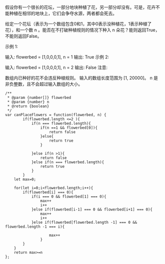 假设你有一个很长的花坛，一部分地块种植了花，另一部分却没有。可是，花卉不能种植在相邻的地块上，它们会争夺水源，两者都会死去。

给定一个花坛（表示为一个数组包含0和1，其中0表示没种植花，1表示种植了花），和一个数 n 。能否在不打破种植规则的情况下种入 n 朵花？能则返回True，不能则返回False。

示例 1:

输入: flowerbed = [1,0,0,0,1], n = 1
输出: True
示例 2:

输入: flowerbed = [1,0,0,0,1], n = 2
输出: False
注意:

数组内已种好的花不会违反种植规则。
输入的数组长度范围为 [1, 20000]。
n 是非负整数，且不会超过输入数组的大小。

```
/**
 * @param {number[]} flowerbed
 * @param {number} n
 * @return {boolean}
 */
var canPlaceFlowers = function(flowerbed, n) {
        if(flowerbed.length <=2 ){
            if(n === flowerbed.length){
                if(n ==1 && flowerbed[0]){
                    return false
                }else{
                    return true
                }
                
            }else if(n >1){
                return false
            }else if(n === flowerbed.length){
                return true
            }
        } 
    let max=0;

    for(let i=0;i<flowerbed.length;i++){
        if(flowerbed[i] === 0){
            if(i === 0 && flowerbed[1] === 0){
                max++
                i++
            }else if(flowerbed[i-1] === 0 && flowerbed[i+1] === 0){
                max++
                i++
            }else if(flowerbed[flowerbed.length -1] === 0 && flowerbed.length -1 === i){

                    max++
                }
        }
    }
    return max>=n
};
```
